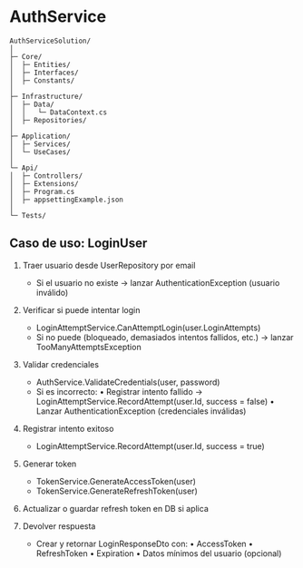 # AuthService

```
AuthServiceSolution/
│
├─ Core/                       
│  ├─ Entities/
│  ├─ Interfaces/
│  ├─ Constants/
│
├─ Infrastructure/           
│  ├─ Data/
│  │   └─ DataContext.cs
│  ├─ Repositories/ 
│
├─ Application/              
│  ├─ Services/
│  └─ UseCases/               
│
└─ Api/                    
│  ├─ Controllers/
│  ├─ Extensions/
│  ├─ Program.cs
│  ├─ appsettingExample.json
│
└─ Tests/    
```
  
## Caso de uso: LoginUser

1. Traer usuario desde UserRepository por email
   - Si el usuario no existe → lanzar AuthenticationException (usuario inválido)

2. Verificar si puede intentar login
   - LoginAttemptService.CanAttemptLogin(user.LoginAttempts)
   - Si no puede (bloqueado, demasiados intentos fallidos, etc.) → lanzar TooManyAttemptsException

3. Validar credenciales
   - AuthService.ValidateCredentials(user, password)
   - Si es incorrecto:
       • Registrar intento fallido → LoginAttemptService.RecordAttempt(user.Id, success = false)
       • Lanzar AuthenticationException (credenciales inválidas)

4. Registrar intento exitoso
   - LoginAttemptService.RecordAttempt(user.Id, success = true)

5. Generar token
   - TokenService.GenerateAccessToken(user)
   - TokenService.GenerateRefreshToken(user)

6. Actualizar o guardar refresh token en DB si aplica

7. Devolver respuesta
   - Crear y retornar LoginResponseDto con:
       • AccessToken
       • RefreshToken
       • Expiration
       • Datos mínimos del usuario (opcional)
